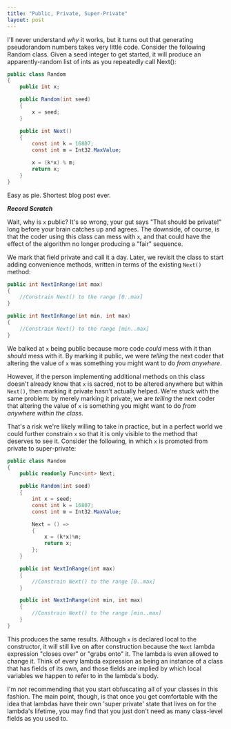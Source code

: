 ```yaml
---
title: "Public, Private, Super-Private"
layout: post
---
```



I'll never understand *why* it works, but it turns out that generating pseudorandom numbers takes very little code. Consider the following Random class. Given a seed integer to get started, it will produce an apparently-random list of ints as you repeatedly call Next():

```cs
public class Random
{
    public int x;

    public Random(int seed)
    {
        x = seed;
    }

    public int Next()
    {
        const int k = 16807;
        const int m = Int32.MaxValue;

        x = (k*x) % m;
        return x;
    }
}
```

Easy as pie. Shortest blog post ever.

***Record Scratch***

Wait, why is `x` public? It's so wrong, your gut says "That should be private!" long before your brain catches up and agrees. The downside, of course, is that the coder using this class can mess with `x`, and that could have the effect of the algorithm no longer producing a "fair" sequence.

We mark that field private and call it a day. Later, we revisit the class to start adding convenience methods, written in terms of the existing `Next()` method:

```cs
public int NextInRange(int max)
{
    //Constrain Next() to the range [0..max]
}

public int NextInRange(int min, int max)
{
    //Constrain Next() to the range [min..max]
}
```

We balked at `x` being public because more code *could* mess with it than *should* mess with it. By marking it public, we were *telling* the next coder that altering the value of `x` was something you might want to do *from anywhere*.

However, if the person implementing additional methods on this class doesn't already know that `x` is sacred, not to be altered anywhere but within `Next()`, then marking it private hasn't actually helped. We're stuck with the same problem: by merely marking it private, we are *telling* the next coder that altering the value of `x` is something you might want to do *from anywhere within the class*.

That's a risk we're likely willing to take in practice, but in a perfect world we could further constrain `x` so that it is only visible to the method that deserves to see it. Consider the following, in which `x` is promoted from private to super-private:

```cs
public class Random
{
    public readonly Func<int> Next; 

    public Random(int seed)
    {
        int x = seed;
        const int k = 16807;
        const int m = Int32.MaxValue;

        Next = () =>
        {
            x = (k*x)%m;
            return x;
        };
    }

    public int NextInRange(int max)
    {
        //Constrain Next() to the range [0..max]
    }

    public int NextInRange(int min, int max)
    {
        //Constrain Next() to the range [min..max]
    }
}
```

This produces the same results. Although `x` is declared local to the constructor, it will still live on after construction because the `Next` lambda expression "closes over" or "grabs onto" it. The lambda is even allowed to change it. Think of every lambda expression as being an instance of a class that has fields of its own, and those fields are implied by which local variables we happen to refer to in the lambda's body.

I'm *not* recommending that you start obfuscating all of your classes in this fashion. The main point, though, is that once you get comfortable with the idea that lambdas have their own 'super private' state that lives on for the lambda's lifetime, you may find that you just don't need as many class-level fields as you used to.
